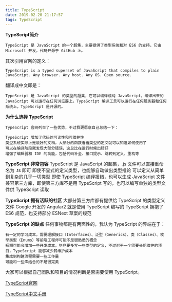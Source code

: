 ```yaml
---
title: TypeScript
date: 2019-02-20 21:17:57
tags: TypeScript
---
```

  **TypeScript简介**

    TypeScript 是 JavaScript 的一个超集，主要提供了类型系统和对 ES6 的支持，它由 Microsoft 开发，代码开源于 GitHub 上。



  其次引用官网的定义：

    TypeScript is a typed superset of JavaScript that compiles to plain JavaScript. Any browser. Any host. Any OS. Open source.

  翻译成中文即是：

    TypeScript 是 JavaScript 的类型的超集，它可以编译成纯 JavaScript。编译出来的 JavaScript 可以运行在任何浏览器上。TypeScript 编译工具可以运行在任何服务器和任何系统上。TypeScript 是开源的。

  **为什么选择 TypeScript**
<!-- more -->
    TypeScript 官网列举了一些优势，不过我更愿意自己总结一下：

    TypeScript 增加了代码的可读性和可维护性
    类型系统实际上是最好的文档，大部分的函数看看类型的定义就可以知道如何使用了
    可以在编译阶段就发现大部分错误，这总比在运行时候出错好
    增强了编辑器和 IDE 的功能，包括代码补全、接口提示、跳转到定义、重构等

  **TypeScript 非常包容**
    TypeScript 是 JavaScript 的超集，.js 文件可以直接重命名为 .ts 即可
    即使不显式的定义类型，也能够自动做出类型推论
    可以定义从简单到复杂的几乎一切类型
    即使 TypeScript 编译报错，也可以生成 JavaScript 文件
    兼容第三方库，即使第三方库不是用 TypeScript 写的，也可以编写单独的类型文件供 TypeScript 读取

  **TypeScript 拥有活跃的社区**
    大部分第三方库都有提供给 TypeScript 的类型定义文件
    Google 开发的 Angular2 就是使用 TypeScript 编写的
    TypeScript 拥抱了 ES6 规范，也支持部分 ESNext 草案的规范

  **TypeScript 的缺点**
  任何事物都是有两面性的，我认为 TypeScript 的弊端在于：

    有一定的学习成本，需要理解接口（Interfaces）、泛型（Generics）、类（Classes）、枚举类型（Enums）等前端工程师可能不是很熟悉的概念
    短期可能会增加一些开发成本，毕竟要多写一些类型的定义，不过对于一个需要长期维护的项目，TypeScript 能够减少其维护成本
    集成到构建流程需要一些工作量
    可能和一些库结合的不是很完美

  大家可以根据自己团队和项目的情况判断是否需要使用 TypeScript。

  [TypeScript官网](https://ts.xcatliu.com/introduction/what-is-typescript.html)

  [TypeScript中文手册](https://github.com/zhongsp/TypeScript)
